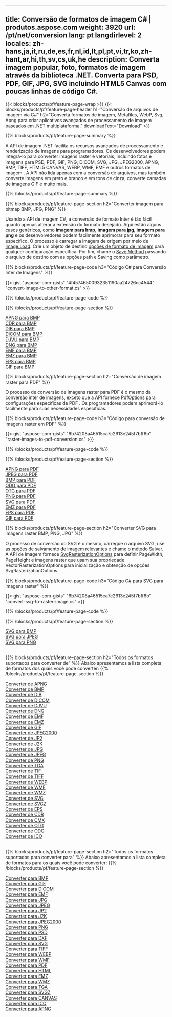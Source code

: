 ﻿
---
title: Conversão de formatos de imagem C# | produtos.aspose.com 
weight: 3920
url: /pt/net/conversion 
lang: pt
langdirlevel: 2
locales: zh-hans,ja,it,ru,de,es,fr,nl,id,lt,pl,pt,vi,tr,ko,zh-hant,ar,hi,th,sv,cs,uk,he
description: Converta imagem popular, foto, formatos de imagem através da biblioteca .NET. Converta para PSD, PDF, GIF, JPG, SVG incluindo HTML5 Canvas com poucas linhas de código C#.
---

{{< blocks/products/pf/feature-page-wrap >}}
{{< blocks/products/pf/feature-page-header h1="Conversão de arquivos de imagem via C#" h2="Converta formatos de imagem, Metafiles, WebP, Svg, Apng para criar aplicativos avançados de processamento de imagem baseados em .NET multiplataforma." downloadText="Download" >}}

{{% blocks/products/pf/feature-page-summary %}}

A API de imagem .NET facilita os recursos avançados de processamento e renderização de imagens para programadores. Os desenvolvedores podem integrá-lo para converter imagens raster e vetoriais, incluindo fotos e imagens para PSD, PDF, GIF, PNG, DICOM, SVG, JPG, JPEG2000, APNG, BMP, TIFF, HTML5 CANVAS, WEBP, WMF, EMF e outros formatos de imagem . A API não lida apenas com a conversão de arquivos, mas também converte imagens em preto e branco e em tons de cinza, converte camadas de imagens GIF e muito mais.

{{% /blocks/products/pf/feature-page-summary  %}}

{{% blocks/products/pf/feature-page-section  h2="Converter imagem para bitmap BMP, JPG, PNG" %}}

Usando a API de imagem C#, a conversão de formato Inter é tão fácil quanto apenas alterar a extensão do formato desejado. Aqui estão alguns casos genéricos, como **imagem para bmp**, **imagem para jpg**, **imagem para png** e os desenvolvedores podem facilmente aprimorar para seu formato específico. O processo é carregar a imagem de origem por meio de [Image.Load](https://apireference.aspose.com/imaging/net/aspose.imaging/image/methods/load). Crie um objeto de destino [opções de formato de imagem](https://apireference.aspose.com/imaging/net/aspose.imaging.imageoptions) para qualquer configuração específica. Por fim, chame o [Save Method](https://apireference.aspose.com/imaging/net/aspose.imaging.image/save/methods/4) passando o arquivo de destino com as opções path e Saving como parâmetro.

{{% blocks/products/pf/feature-page-code h3="Código C# para Conversão Inter de Imagens" %}}

{{< gist "aspose-com-gists" "4f45746500932351190aa24726cc4544" "convert-image-to-other-format.cs" >}}

{{% /blocks/products/pf/feature-page-code  %}}

{{% /blocks/products/pf/feature-page-section %}}

<div class="container-fluid productfamilypage bg-gray">
    <div class="convertypes bg-gray agp-content section">
        <div class="container">
		<div class="row other-converters">
		   <div class="col-md-2 other-converter remove-lp remove-rp">
		      <a href="/imaging/pt/net/conversion/apng-to-bmp/">APNG para BMP</a>
		   </div>
		   <div class="col-md-2 other-converter remove-lp remove-rp">
		      <a href="/imaging/pt/net/conversion/cdr-to-bmp/">CDR para BMP</a>
		   </div>
		   <div class="col-md-2 other-converter remove-lp remove-rp">
		      <a href="/imaging/pt/net/conversion/dib-to-bmp/">DIB para BMP</a>
		   </div>
		   <div class="col-md-2 other-converter remove-lp remove-rp">
		      <a href="/imaging/pt/net/conversion/dicom-to-bmp/">DICOM para BMP</a>
		   </div>
 		   <div class="col-md-2 other-converter remove-lp remove-rp">
		      <a href="/imaging/pt/net/conversion/djvu-to-bmp/">DJVU para BMP</a>
		   </div>
		   <div class="col-md-2 other-converter remove-lp remove-rp">
		      <a href="/imaging/pt/net/conversion/dng-to-bmp/">DNG para BMP</a>
		   </div>
		   <div class="col-md-2 other-converter remove-lp remove-rp">
		      <a href="/imaging/pt/net/conversion/emf-to-bmp/">EMF para BMP</a>
		   </div>
		   <div class="col-md-2 other-converter remove-lp remove-rp">
		      <a href="/imaging/pt/net/conversion/emz-to-bmp/">EMZ para BMP</a>
		   </div>
		   <div class="col-md-2 other-converter remove-lp remove-rp">
		      <a href="/imaging/pt/net/conversion/eps-to-bmp/">EPS para BMP</a>
		   </div>
		   <div class="col-md-2 other-converter remove-lp remove-rp">
		      <a href="/imaging/pt/net/conversion/gif-to-bmp/">GIF para BMP</a>
		   </div>
		</div>
	</div>
    </div>
</div>

{{% blocks/products/pf/feature-page-section  h2="Conversão de imagem raster para PDF" %}}

O processo de conversão de imagens raster para PDF é o mesmo da conversão inter de imagens, exceto que a API fornece [PdfOptions](https://apireference.aspose.com/imaging/net/aspose.imaging.imageoptions/pdfoptions) para configurações específicas de PDF . Os programadores podem aprimorá-lo facilmente para suas necessidades específicas.

{{% blocks/products/pf/feature-page-code h3="Código para conversão de imagens raster em PDF" %}}

{{< gist "aspose-com-gists" "6b74208a46515ca7c2613e245f7bff6b" "raster-images-to-pdf-conversion.cs" >}}

{{% /blocks/products/pf/feature-page-code  %}}

{{% /blocks/products/pf/feature-page-section %}}

<div class="container-fluid productfamilypage bg-gray">
    <div class="convertypes bg-gray agp-content section">
        <div class="container">
		<div class="row other-converters">
		   <div class="col-md-2 other-converter remove-lp remove-rp">
		      <a href="/imaging/pt/net/conversion/apng-to-PDF/">APNG para PDF</a>
		   </div>
		   <div class="col-md-2 other-converter remove-lp remove-rp">
		      <a href="/imaging/pt/net/conversion/jpeg-to-PDF/">JPEG para PDF</a>
		   </div>
		   <div class="col-md-2 other-converter remove-lp remove-rp">
		      <a href="/imaging/pt/net/conversion/bmp-to-PDF/">BMP para PDF</a>
		   </div>
		   <div class="col-md-2 other-converter remove-lp remove-rp">
		      <a href="/imaging/pt/net/conversion/odg-to-PDF/">ODG para PDF</a>
		   </div>
 		   <div class="col-md-2 other-converter remove-lp remove-rp">
		      <a href="/imaging/pt/net/conversion/otg-to-PDF/">OTG para PDF</a>
		   </div>
		   <div class="col-md-2 other-converter remove-lp remove-rp">
		      <a href="/imaging/pt/net/conversion/png-to-PDF/">PNG para PDF</a>
		   </div>
		   <div class="col-md-2 other-converter remove-lp remove-rp">
		      <a href="/imaging/pt/net/conversion/svg-to-PDF/">SVG para PDF</a>
		   </div>
		   <div class="col-md-2 other-converter remove-lp remove-rp">
		      <a href="/imaging/pt/net/conversion/emz-to-PDF/">EMZ para PDF</a>
		   </div>
		   <div class="col-md-2 other-converter remove-lp remove-rp">
		      <a href="/imaging/pt/net/conversion/eps-to-PDF/">EPS para PDF</a>
		   </div>
		   <div class="col-md-2 other-converter remove-lp remove-rp">
		      <a href="/imaging/pt/net/conversion/gif-to-PDF/">GIF para PDF</a>
		   </div>
		</div>
	</div>
    </div>
</div>

{{% blocks/products/pf/feature-page-section  h2="Converter SVG para imagens raster BMP, PNG, JPG" %}}

O processo de conversão do SVG é o mesmo, carregue o arquivo SVG, use as opções de salvamento de imagem relevantes e chame o método Salvar. A API de imagem fornece [SvgRasterizationOptions](https://apireference.aspose.com/imaging/net/aspose.imaging.imageoptions/svgrasterizationoptions) para definir PageWidth, PageHeight e imagens raster que usam sua propriedade VectorRasterizationOptions para inicialização e obtenção de opções SvgRasterizationOptions. 

{{% blocks/products/pf/feature-page-code h3="Código C# para SVG para imagens raster" %}}

{{< gist "aspose-com-gists" "6b74208a46515ca7c2613e245f7bff6b" "convert-svg-to-raster-image.cs" >}}

{{% /blocks/products/pf/feature-page-code  %}}

{{% /blocks/products/pf/feature-page-section %}}

<div class="container-fluid productfamilypage bg-gray">
    <div class="convertypes bg-gray agp-content section">
        <div class="container">
		<div class="row other-converters">
		   <div class="col-md-2 other-converter remove-lp remove-rp">
		      <a href="/imaging/pt/net/conversion/SVG-to-bmp/">SVG para BMP</a>
		   </div>
		   <div class="col-md-2 other-converter remove-lp remove-rp">
		      <a href="/imaging/pt/net/conversion/SVG-to-jpeg/">SVG para JPEG</a>
		   </div>
		   <div class="col-md-2 other-converter remove-lp remove-rp">
		      <a href="/imaging/pt/net/conversion/SVG-to-png/">SVG para PNG</a>
		   </div>		   
		</div>
	</div>
    </div>
</div>
<br/>

{{% blocks/products/pf/feature-page-section  h2="Todos os formatos suportados para converter de" %}}
Abaixo apresentamos a lista completa de formatos dos quais você pode converter:
{{% /blocks/products/pf/feature-page-section %}}
<div class="container-fluid productfamilypage bg-gray">
    <div class="convertypes bg-gray agp-content section">
        <div class="container">
		<div class="row other-converters">
		    <div class='col-md-2 other-converter remove-lp remove-rp'><a href="/imaging/pt/net/conversion/from/apng" >Converter de APNG</a></div>
<div class='col-md-2 other-converter remove-lp remove-rp'><a href="/imaging/pt/net/conversion/from/bmp" >Converter de BMP</a></div>
<div class='col-md-2 other-converter remove-lp remove-rp'><a href="/imaging/pt/net/conversion/from/dib" >Converter de DIB</a></div>
<div class='col-md-2 other-converter remove-lp remove-rp'><a href="/imaging/pt/net/conversion/from/dicom" >Converter de DICOM</a></div>
<div class='col-md-2 other-converter remove-lp remove-rp'><a href="/imaging/pt/net/conversion/from/djvu" >Converter de DJVU</a></div>
<div class='col-md-2 other-converter remove-lp remove-rp'><a href="/imaging/pt/net/conversion/from/dng" >Converter de DNG</a></div>
<div class='col-md-2 other-converter remove-lp remove-rp'><a href="/imaging/pt/net/conversion/from/emf" >Converter de EMF</a></div>
<div class='col-md-2 other-converter remove-lp remove-rp'><a href="/imaging/pt/net/conversion/from/emz" >Converter de EMZ</a></div>
<div class='col-md-2 other-converter remove-lp remove-rp'><a href="/imaging/pt/net/conversion/from/gif" >Converter de GIF</a></div>
<div class='col-md-2 other-converter remove-lp remove-rp'><a href="/imaging/pt/net/conversion/from/jpeg2000" >Converter de JPEG2000</a></div>
<div class='col-md-2 other-converter remove-lp remove-rp'><a href="/imaging/pt/net/conversion/from/jp2" >Converter de JP2</a></div>
<div class='col-md-2 other-converter remove-lp remove-rp'><a href="/imaging/pt/net/conversion/from/j2k" >Converter de J2K</a></div>
<div class='col-md-2 other-converter remove-lp remove-rp'><a href="/imaging/pt/net/conversion/from/jpg" >Converter de JPG</a></div>
<div class='col-md-2 other-converter remove-lp remove-rp'><a href="/imaging/pt/net/conversion/from/jpeg" >Converter de JPEG</a></div>
<div class='col-md-2 other-converter remove-lp remove-rp'><a href="/imaging/pt/net/conversion/from/png" >Converter de PNG</a></div>
<div class='col-md-2 other-converter remove-lp remove-rp'><a href="/imaging/pt/net/conversion/from/tga" >Converter de TGA</a></div>
<div class='col-md-2 other-converter remove-lp remove-rp'><a href="/imaging/pt/net/conversion/from/tif" >Converter de TIF</a></div>
<div class='col-md-2 other-converter remove-lp remove-rp'><a href="/imaging/pt/net/conversion/from/tiff" >Converter de TIFF</a></div>
<div class='col-md-2 other-converter remove-lp remove-rp'><a href="/imaging/pt/net/conversion/from/webp" >Converter de WEBP</a></div>
<div class='col-md-2 other-converter remove-lp remove-rp'><a href="/imaging/pt/net/conversion/from/wmf" >Converter de WMF</a></div>
<div class='col-md-2 other-converter remove-lp remove-rp'><a href="/imaging/pt/net/conversion/from/wmz" >Converter de WMZ</a></div>
<div class='col-md-2 other-converter remove-lp remove-rp'><a href="/imaging/pt/net/conversion/from/svg" >Converter de SVG</a></div>
<div class='col-md-2 other-converter remove-lp remove-rp'><a href="/imaging/pt/net/conversion/from/svgz" >Converter de SVGZ</a></div>
<div class='col-md-2 other-converter remove-lp remove-rp'><a href="/imaging/pt/net/conversion/from/eps" >Converter de EPS</a></div>
<div class='col-md-2 other-converter remove-lp remove-rp'><a href="/imaging/pt/net/conversion/from/cdr" >Converter de CDR</a></div>
<div class='col-md-2 other-converter remove-lp remove-rp'><a href="/imaging/pt/net/conversion/from/cmx" >Converter de CMX</a></div>
<div class='col-md-2 other-converter remove-lp remove-rp'><a href="/imaging/pt/net/conversion/from/otg" >Converter de OTG</a></div>
<div class='col-md-2 other-converter remove-lp remove-rp'><a href="/imaging/pt/net/conversion/from/odg" >Converter de ODG</a></div>
<div class='col-md-2 other-converter remove-lp remove-rp'><a href="/imaging/pt/net/conversion/from/ico" >Converter de ICO</a></div>
                </div>
        </div>
    </div>
</div>
<br/>

{{% blocks/products/pf/feature-page-section  h2="Todos os formatos suportados para converter para" %}}
Abaixo apresentamos a lista completa de formatos para os quais você pode converter:
{{% /blocks/products/pf/feature-page-section %}}
<div class="container-fluid productfamilypage bg-gray">
    <div class="convertypes bg-gray agp-content section">
        <div class="container">
		<div class="row other-converters">
		    <div class='col-md-2 other-converter remove-lp remove-rp'><a href="/imaging/pt/net/conversion/to/bmp" >Converter para BMP</a></div>
<div class='col-md-2 other-converter remove-lp remove-rp'><a href="/imaging/pt/net/conversion/to/gif" >Converter para GIF</a></div>
<div class='col-md-2 other-converter remove-lp remove-rp'><a href="/imaging/pt/net/conversion/to/dicom" >Converter para DICOM</a></div>
<div class='col-md-2 other-converter remove-lp remove-rp'><a href="/imaging/pt/net/conversion/to/emf" >Converter para EMF</a></div>
<div class='col-md-2 other-converter remove-lp remove-rp'><a href="/imaging/pt/net/conversion/to/jpg" >Converter para JPG</a></div>
<div class='col-md-2 other-converter remove-lp remove-rp'><a href="/imaging/pt/net/conversion/to/jpeg" >Converter para JPEG</a></div>
<div class='col-md-2 other-converter remove-lp remove-rp'><a href="/imaging/pt/net/conversion/to/jp2" >Converter para JP2</a></div>
<div class='col-md-2 other-converter remove-lp remove-rp'><a href="/imaging/pt/net/conversion/to/j2k" >Converter para J2K</a></div>
<div class='col-md-2 other-converter remove-lp remove-rp'><a href="/imaging/pt/net/conversion/to/jpeg2000" >Converter para JPEG2000</a></div>
<div class='col-md-2 other-converter remove-lp remove-rp'><a href="/imaging/pt/net/conversion/to/png" >Converter para PNG</a></div>
<div class='col-md-2 other-converter remove-lp remove-rp'><a href="/imaging/pt/net/conversion/to/psd" >Converter para PSD</a></div>
<div class='col-md-2 other-converter remove-lp remove-rp'><a href="/imaging/pt/net/conversion/to/dxf" >Converter para DXF</a></div>
<div class='col-md-2 other-converter remove-lp remove-rp'><a href="/imaging/pt/net/conversion/to/svg" >Converter para SVG</a></div>
<div class='col-md-2 other-converter remove-lp remove-rp'><a href="/imaging/pt/net/conversion/to/tiff" >Converter para TIFF</a></div>
<div class='col-md-2 other-converter remove-lp remove-rp'><a href="/imaging/pt/net/conversion/to/webp" >Converter para WEBP</a></div>
<div class='col-md-2 other-converter remove-lp remove-rp'><a href="/imaging/pt/net/conversion/to/wmf" >Converter para WMF</a></div>
<div class='col-md-2 other-converter remove-lp remove-rp'><a href="/imaging/pt/net/conversion/to/pdf" >Converter para PDF</a></div>
<div class='col-md-2 other-converter remove-lp remove-rp'><a href="/imaging/pt/net/conversion/to/html" >Converter para HTML</a></div>
<div class='col-md-2 other-converter remove-lp remove-rp'><a href="/imaging/pt/net/conversion/to/emz" >Converter para EMZ</a></div>
<div class='col-md-2 other-converter remove-lp remove-rp'><a href="/imaging/pt/net/conversion/to/wmz" >Converter para WMZ</a></div>
<div class='col-md-2 other-converter remove-lp remove-rp'><a href="/imaging/pt/net/conversion/to/tga" >Converter para TGA</a></div>
<div class='col-md-2 other-converter remove-lp remove-rp'><a href="/imaging/pt/net/conversion/to/svgz" >Converter para SVGZ</a></div>
<div class='col-md-2 other-converter remove-lp remove-rp'><a href="/imaging/pt/net/conversion/to/canvas" >Converter para CANVAS</a></div>
<div class='col-md-2 other-converter remove-lp remove-rp'><a href="/imaging/pt/net/conversion/to/ico" >Converter para ICO</a></div>
<div class='col-md-2 other-converter remove-lp remove-rp'><a href="/imaging/pt/net/conversion/to/apng" >Converter para APNG</a></div>
                </div>
        </div>
    </div>
</div>
<br/>

